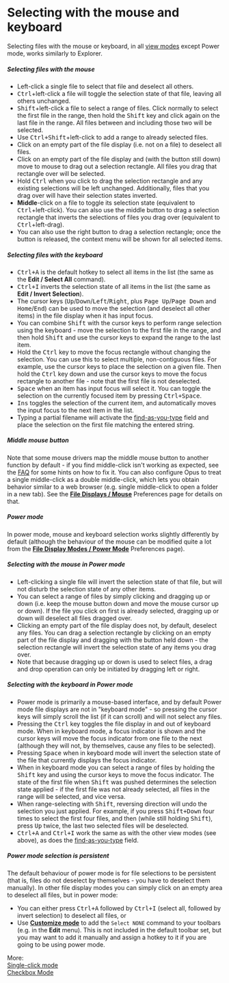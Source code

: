 # Selecting with the mouse and keyboard

Selecting files with the mouse or keyboard, in all [view modes](../the_lister/view_modes.md) except Power mode, works similarly to Explorer.

##### Selecting files with the mouse

- Left-click a single file to select that file and deselect all others.
- <kbd>Ctrl</kbd>+left-click a file will toggle the selection state of that file, leaving all others unchanged.
- <kbd>Shift</kbd>+left-click a file to select a range of files. Click normally to select the first file in the range, then hold the <kbd>Shift</kbd> key and click again on the last file in the range. All files between and including those two will be selected.
- Use <kbd>Ctrl+Shift</kbd>+left-click to add a range to already selected files.
- Click on an empty part of the file display (i.e. not on a file) to deselect all files.
- Click on an empty part of the file display and (with the button still down) move to mouse to drag out a selection rectangle. All files you drag that rectangle over will be selected.
- Hold <kbd>Ctrl</kbd> when you click to drag the selection rectangle and any existing selections will be left unchanged. Additionally, files that you drag over will have their selection states inverted.
- **Middle**-click on a file to toggle its selection state (equivalent to <kbd>Ctrl</kbd>+left-click). You can also use the middle button to drag a selection rectangle that inverts the selections of files you drag over (equivalent to <kbd>Ctrl</kbd>+left-drag).
- You can also use the right button to drag a selection rectangle; once the button is released, the context menu will be shown for all selected items.

##### Selecting files with the keyboard

- <kbd>Ctrl+A</kbd> is the default hotkey to select all items in the list (the same as the **Edit / Select All** command).
- <kbd>Ctrl+I</kbd> inverts the selection state of all items in the list (the same as **Edit / Invert Selection**).
- The cursor keys (<kbd>Up</kbd>/<kbd>Down</kbd>/<kbd>Left</kbd>/<kbd>Right</kbd>, plus <kbd>Page Up</kbd>/<kbd>Page Down</kbd> and <kbd>Home</kbd>/<kbd>End</kbd>) can be used to move the selection (and deselect all other items) in the file display when it has input focus.
- You can combine <kbd>Shift</kbd> with the cursor keys to perform range selection using the keyboard - move the selection to the first file in the range, and then hold <kbd>Shift</kbd> and use the cursor keys to expand the range to the last item.
- Hold the <kbd>Ctrl</kbd> key to move the focus rectangle without changing the selection. You can use this to select multiple, non-contiguous files. For example, use the cursor keys to place the selection on a given file. Then hold the <kbd>Ctrl</kbd> key down and use the cursor keys to move the focus rectangle to another file - note that the first file is not deselected.
- <kbd>Space</kbd> when an item has input focus will select it. You can toggle the selection on the currently focused item by pressing <kbd>Ctrl+Space</kbd>.
- <kbd>Ins</kbd> toggles the selection of the current item, and automatically moves the input focus to the next item in the list.
- Typing a partial filename will activate the [find-as-you-type](../the_lister/find-as-you-type_field.md) field and place the selection on the first file matching the entered string.

##### Middle mouse button

Note that some mouse drivers map the middle mouse button to another function by default - if you find middle-click isn't working as expected, see the [FAQ](https://resource.dopus.com/t/how-to-make-logitech-mid-back-forward-buttons-work-in-opus/2972) for some hints on how to fix it. You can also configure Opus to treat a single middle-click as a double middle-click, which lets you obtain behavior similar to a web browser (e.g. single middle-click to open a folder in a new tab). See the **[File Displays / Mouse](/Manual/preferences/preferences_categories/file_displays/mouse/README.md)** Preferences page for details on that.

##### Power mode

In power mode, mouse and keyboard selection works slightly differently by default (although the behaviour of the mouse can be modified quite a lot from the **[File Display Modes / Power Mode](/Manual/preferences/preferences_categories/file_display_modes/power_mode/README.md)** Preferences page).

##### Selecting with the mouse in Power mode

- Left-clicking a single file will invert the selection state of that file, but will not disturb the selection state of any other items.
- You can select a range of files by simply clicking and dragging up or down (i.e. keep the mouse button down and move the mouse cursor up or down). If the file you click on first is already selected, dragging up or down will deselect all files dragged over.
- Clicking an empty part of the file display does not, by default, deselect any files. You can drag a selection rectangle by clicking on an empty part of the file display and dragging with the button held down - the selection rectangle will invert the selection state of any items you drag over.
- Note that because dragging up or down is used to select files, a drag and drop operation can only be initiated by dragging left or right.

##### Selecting with the keyboard in Power mode

- Power mode is primarily a mouse-based interface, and by default Power mode file displays are not in "keyboard mode" - so pressing the cursor keys will simply scroll the list (if it can scroll) and will not select any files.
- Pressing the <kbd>Ctrl</kbd> key toggles the file display in and out of keyboard mode. When in keyboard mode, a focus indicator is shown and the cursor keys will move the focus indicator from one file to the next (although they will not, by themselves, cause any files to be selected).
- Pressing <kbd>Space</kbd> when in keyboard mode will invert the selection state of the file that currently displays the focus indicator.
- When in keyboard mode you can select a range of files by holding the <kbd>Shift</kbd> key and using the cursor keys to move the focus indicator. The state of the first file when <kbd>Shift</kbd> was pushed determines the selection state applied - if the first file was not already selected, all files in the range will be selected, and vice versa.
- When range-selecting with <kbd>Shift</kbd>, reversing direction will undo the selection you just applied. For example, if you press <kbd>Shift+Down</kbd> four times to select the first four files, and then (while still holding <kbd>Shift</kbd>), press <kbd>Up</kbd> twice, the last two selected files will be deselected.
- <kbd>Ctrl+A</kbd> and <kbd>Ctrl+I</kbd> work the same as with the other view modes (see above), as does the [find-as-you-type](../the_lister/find-as-you-type_field.md) field.

##### Power mode selection is persistent

The default behaviour of power mode is for file selections to be persistent (that is, files do not deselect by themselves - you have to deselect them manually). In other file display modes you can simply click on an empty area to deselect all files, but in power mode:

- You can either press <kbd>Ctrl+A</kbd> followed by <kbd>Ctrl+I</kbd> (select all, followed by invert selection) to deselect all files, or
- Use **[Customize mode](/Manual/customize/README.md)** to add the `Select NONE` command to your toolbars (e.g. in the **Edit** menu). This is not included in the default toolbar set, but you may want to add it manually and assign a hotkey to it if you are going to be using power mode.

More:  
[Single-click mode](/Manual/basic_concepts/selecting_files/selecting_with_the_mouse_and_keyboard/single-click_mode.md)  
[Checkbox Mode](/Manual/basic_concepts/selecting_files/selecting_with_the_mouse_and_keyboard/checkbox_mode.md)  
